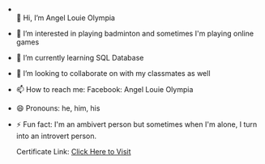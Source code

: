 - <br>👋 Hi, I’m Angel Louie Olympia</br>
- 👀 I’m interested in playing badminton and sometimes I'm playing online games
- 🌱 I’m currently learning SQL Database
- 💞️ I’m looking to collaborate on with my classmates as well
- 📫 How to reach me: Facebook: Angel Louie Olympia
- 😄 Pronouns: he, him, his
- ⚡ Fun fact: I'm an ambivert person but sometimes when I'm alone, I turn into an introvert person.

  Certificate Link:
  <a href="https://courses.cognitiveclass.ai/certificates/867501e3a62244e5920d28bf78a92f73"> Click Here to Visit </a>

<!---
angellouieolympia/angellouieolympia is a ✨ special ✨ repository because its `README.md` (this file) appears on your GitHub profile.
You can click the Preview link to take a look at your changes.
--->

